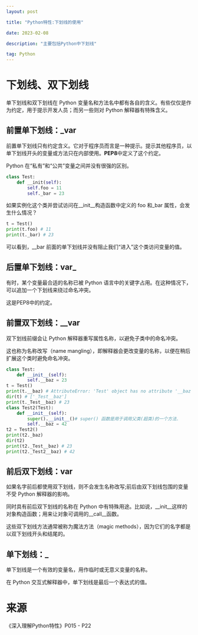 ```yaml
---
layout: post

title: "Python特性:下划线的使用"

date: 2023-02-08

description: "主要包括Python中下划线"

tag: Python
---
```

# 下划线、双下划线

单下划线和双下划线在 Python 变量名和方法名中都有各自的含义。有些仅仅是作为约定，用于提示开发人员；而另一些则对 Python 解释器有特殊含义。

## 前置单下划线：_var

前置单下划线只有约定含义。它对于程序员而言是一种提示。提示其他程序员，以单下划线开头的变量或方法只在内部使用。**PEP8**中定义了这个约定。

Python 在“私有”和“公共”变量之间并没有很强的区别。

```python
class Test:
    def __init(self):
        self.foo = 11
        self._bar = 23
```

如果实例化这个类并尝试访问在__init__构造函数中定义的 foo 和_bar 属性，会发生什么情况？

```python
t = Test()
print(t.foo) # 11
print(t._bar) # 23
```

可以看到，__bar 前面的单下划线并没有阻止我们“进入”这个类访问变量的值。

## 后置单下划线：var_

有时，某个变量最合适的名称已被 Python 语言中的关键字占用。在这种情况下，可以追加一个下划线来绕过命名冲突。

这是PEP8中的约定。

## 前置双下划线：__var

双下划线前缀会让 Python 解释器重写属性名称，以避免子类中的命名冲突。

这也称为名称改写（name mangling），即解释器会更改变量的名称，以便在稍后扩展这个类时避免命名冲突。

```python
class Test:
    def __init__(self):
        self.__baz = 23
t = Test()
print(t.__baz) # AttributeError: 'Test' object has no attribute '__baz'
dir(t) # ['_Test__baz']
print(t._Test__baz) # 23
class Test2(Test):
    def __init__(self):
        super().__init__()# super() 函数是用于调用父类(超类)的一个方法.
        self.__baz = 42
t2 = Test2()
print(t2._baz) 
dir(t2) 
print(t2._Test__baz) # 23
print(t2._Test2__baz) # 42

```

## 前后双下划线：__var__

如果名字前后都使用双下划线，则不会发生名称改写;前后由双下划线包围的变量不受 Python 解释器的影响。

同时具有前后双下划线的名称在 Python 中有特殊用途。比如说，__init__这样的对象构造函数；用来让对象可调用的__call__函数。

这些双下划线方法通常被称为魔法方法（magic methods），因为它们的名字都是以双下划线开头和结尾的。

## 单下划线：_

单下划线是一个有效的变量名，用作临时或无意义变量的名称。

在 Python 交互式解释器中，单下划线是最后一个表达式的值。


# 来源

《深入理解Python特性》P015 - P22
